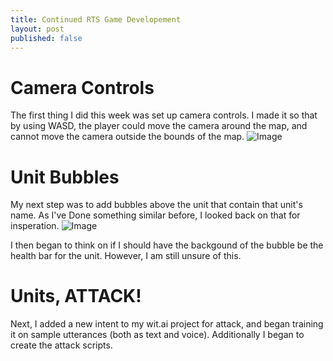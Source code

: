 ```yaml
---
title: Continued RTS Game Developement
layout: post
published: false
---
```


# Camera Controls
The first thing I did this week was set up camera controls. I made it so that by using WASD, the player could move the camera around the map, and cannot move the camera outside the bounds of the map.
![Image](../assets/rfrcWcxnn5.gif)

# Unit Bubbles
My next step was to add bubbles above the unit that contain that unit's name. As I've Done something similar before, I looked back on that for insperation.
![Image](https://i.imgur.com/U043ddg.png)

I then began to think on if I should have the backgound of the bubble be the health bar for the unit. However, I am still unsure of this.

# Units, ATTACK!
Next, I added a new intent to my wit.ai project for attack, and began training it on sample utterances (both as text and voice). Additionally I began to create the attack scripts.
